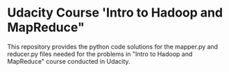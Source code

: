 # Udacity Course 'Intro to Hadoop and MapReduce"

This repository provides the python code solutions for the mapper.py and reducer.py files
needed for the problems in "Intro to Hadoop and MapReduce" course conducted in Udacity.
